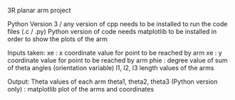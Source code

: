 3R planar arm project

Python Version 3 / any version of cpp needs to be installed to run the code files (.c / .py) 
Python version of code needs matplotlib to be installed in order to show the plots of the arm


Inputs taken:
xe : x coordinate value for point to be reached by arm
xe : y coordinate value for point to be reached by arm
phie : degree value of sum of theta angles (orientation variable)
l1, l2, l3 length values of the arms

Output:
Theta values of each arm
theta1, theta2, theta3
(Python version only) : matplotlib plot of the arms and coordinates
